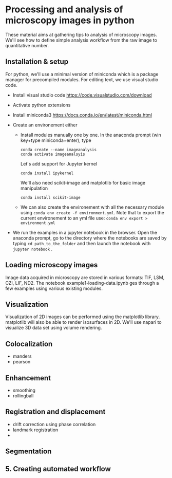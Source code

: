 # Processing and analysis of microscopy images in python

These material aims at gathering tips to analysis of microscopy images. We'll see how to define simple analysis workflow from the raw image to quantitative number.

## Installation & setup
For python, we'll use a minimal version of miniconda which is a package manager for precompiled modules. For editing text, we use visual studio code.
- Install visual studio code https://code.visualstudio.com/download
- Activate python extensions
- Install miniconda3 https://docs.conda.io/en/latest/miniconda.html
- Create an environement either 
    - Install modules manually one by one. In the anaconda prompt (win key+type miniconda+enter), type 
        ```
        conda create --name imageanalysis
        conda activate imageanalsyis
        ```
        Let's add support for Jupyter kernel
        ```
        conda install ipykernel
        ```
        We'll also need scikit-image and matplotlib for basic image manipulation
        ```
        conda install scikit-image
        ```
  - We can also create the environement with all the necessary module using ```conda env create -f environment.yml```.  Note that to export the current environement to an yml file use: ```conda env export > environment.yml```

- We run the examples in a jupyter notebook in the browser. Open the anaconda prompt, go to the directory where the notebooks are saved by typing  ```cd path_to_the_folder```  and then launch the notebook with ```jupyter notebook``` .

## Loading microscopy images
Image data acquired in microscopy are stored in various formats: TIF, LSM, CZI, LIF, ND2. The notebook example1-loading-data.ipynb ges through a few examples using various existing modules.

## Visualization
Visualization of 2D images can be performed using the matplotlib library. matplotlib will also be able to render isosurfaces in 2D.
We'll use napari to visualize 3D data set using volume rendering.

## Colocalization
- manders
- pearson

## Enhancement
- smoothing
- rollingball

## Registration and displacement
- drift correction using phase correlation
- landmark registration
- 

## Segmentation


## 5. Creating automated workflow



